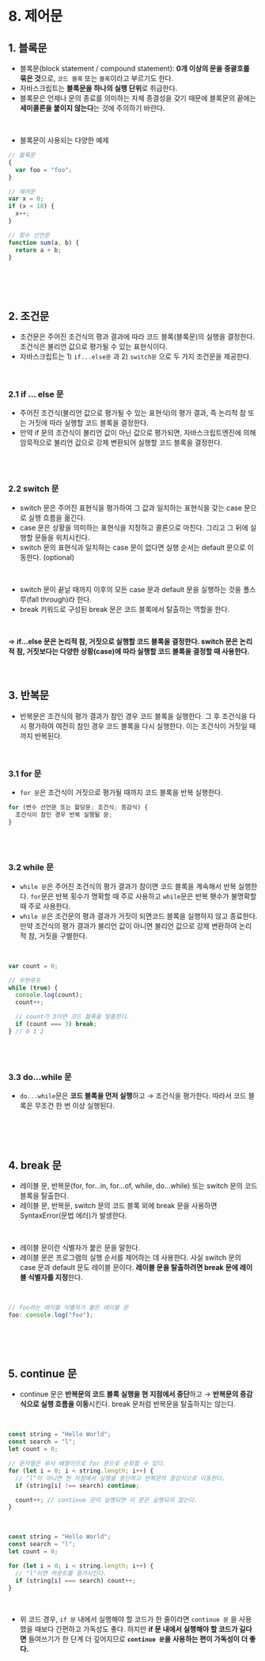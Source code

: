 # 8. 제어문

## 1. 블록문

- 블록문(block statement / compound statement): **0개 이상의 문을 중괄호를 묶은 것**으로, `코드 블록` 또는 `블록`이라고 부르기도 한다.
- 자바스크립트는 **블록문을 하나의 실행 단위**로 취급한다.
- 블록문은 언제나 문의 종료를 의미하는 자체 종결성을 갖기 때문에 블록문의 끝에는 **세미콜론을 붙이지 않는다**는 것에 주의하기 바란다.

<br/>

- 블록문이 사용되는 다양한 예제

```js
// 블록문
{
  var foo = "foo";
}

// 제어문
var x = 0;
if (x < 10) {
  x++;
}

// 함수 선언문
function sum(a, b) {
  return a + b;
}
```

<br/><br/><br/>

## 2. 조건문

- 조건문은 주어진 조건식의 평과 결과에 따라 코드 블록(블록문)의 실행을 결정한다. 조건식은 불리언 값으로 평가될 수 있는 표현식이다.
- 자바스크립트는 1) `if...else문` 과 2) `switch문` 으로 두 가지 조건문을 제공한다.

<br/>

### 2.1 if ... else 문

- 주어진 조건식(불리언 값으로 평가될 수 있는 표현식)의 평가 결과, 즉 논리적 참 또는 거짓에 따라 실행할 코드 블록을 결정한다.
- 만약 if 문의 조건식이 불리언 값이 아닌 값으로 평가되면, 자바스크립트엔진에 의해 암묵적으로 불리언 값으로 강제 변환되어 실행할 코드 블록을 결정한다.

<br/><br/>

### 2.2 switch 문

- switch 문은 주어진 표현식을 평가하여 그 값과 일치하는 표현식을 갖는 case 문으로 실행 흐름을 옮긴다.
- case 문은 상황을 의미하는 표현식을 지정하고 콜론으로 마친다. 그리고 그 뒤에 실행할 문들을 위치시킨다.
- switch 문의 표현식과 일치하는 case 문이 없다면 실행 순서는 default 문으로 이동한다. (optional)

<br/>

- switch 문이 끝날 때까지 이후의 모든 case 문과 default 문을 실행하는 것을 폴스루(fall through)라 한다.
- break 키워드로 구성된 break 문은 코드 블록에서 탈출하는 역할을 한다.

<br/>

=> **if...else 문은 논리적 참, 거짓으로 실행할 코드 블록을 결정한다. switch 문은 논리적 참, 거짓보다는 다양한 상황(case)에 따라 실행할 코드 블록을 결정할 때 사용한다.**
<br/><br/><br/>

## 3. 반복문

- 반복문은 조건식의 평가 결과가 참인 경우 코드 블록을 실행한다. 그 후 조건식을 다시 평가하여 여전히 참인 경우 코드 블록을 다시 실행한다. 이는 조건식이 거짓일 때까지 반복된다.

<br/>

### 3.1 for 문

- `for 문`은 조건식이 거짓으로 평가될 때까지 코드 블록을 반복 실행한다.

```js
for (변수 선언문 또는 할당문; 조건식; 증감식) {
  조건식이 참인 경우 반복 실행될 문;
}
```

<br/><br/>

### 3.2 while 문

- `while 문`은 주어진 조건식의 평가 결과가 참이면 코드 블록을 계속해서 반복 실행한다. `for`문은 반복 횟수가 명확할 때 주로 사용하고 `while`문은 반복 횃수가 불명확할 때 주로 사용한다.
- `while 문`은 조건문의 평과 결과가 거짓이 되면코드 블록을 실행하지 않고 종료한다. 만약 조건식의 평가 결과가 불리언 값이 아니면 불리언 값으로 강제 변환하여 논리적 참, 거짓을 구별한다.

<br/>

```js
var count = 0;

// 무한루프
while (true) {
  console.log(count);
  count++;

  // count가 3이면 코드 블록을 탈출한다.
  if (count === 3) break;
} // 0 1 2
```

<br/><br/>

### 3.3 do...while 문

- `do...while`문은 **코드 블록을 먼저 실행**하고 → 조건식을 평가한다. 따라서 코드 블록은 무조건 한 번 이상 실행된다.

<br/><br/><br/>

## 4. break 문

- 레이블 문, 반복문(for, for...in, for...of, while, do...while) 또는 switch 문의 코드 블록을 탈출한다.
- 레이블 문, 반복문, switch 문의 코드 블록 외에 break 문을 사용하면 SyntaxError(문법 에러)가 발생한다.

<br/>

- 레이블 문이란 식별자가 붙은 문을 말한다.
- 레이블 문은 프로그램의 실행 순서를 제어하는 데 사용한다. 사실 switch 문의 case 문과 default 문도 레이블 문이다. **레이블 문을 탈출하려면 break 문에 레이블 식별자를 지정**한다.

<br/>

```js
// foo라는 레이블 식별자가 붙은 레이블 문
foo: console.log("foo");
```

<br/><br/><br/>

## 5. continue 문

- continue 문은 **반복문의 코드 블록 실행을 현 지점에서 중단**하고 → **반복문의 증감식으로 실행 흐름을 이동**시킨다. break 문처럼 반복문을 탈출하지는 않는다.

<br/>

```js
const string = "Hello World";
const search = "l";
let count = 0;

// 문자열은 유사 배열이므로 for 문으로 순회할 수 있다.
for (let i = 0; i < string.length; i++) {
  // "l"이 아니면 현 지점에서 실행을 중단하고 반복문의 증감식으로 이동한다.
  if (string[i] !== search) continue;

  count++; // continue 문이 실행되면 이 문은 실행되지 않는다.
}
```

<br/>

```js
const string = "Hello World";
const search = "l";
let count = 0;

for (let i = 0; i < string.length; i++) {
  // "l"이면 카운트를 증가시킨다.
  if (string[i] === search) count++;
}
```

<br/>

- 위 코드 경우, `if 문` 내에서 실행해야 할 코드가 한 줄이라면 `continue 문` 을 사용했을 때보다 간편하고 가독성도 좋다. 하지만 **if 문 내에서 실행해야 할 코드가 길다면** 들여쓰기가 한 단계 더 깊어지므로 **`continue 문`을 사용하는 편이 가독성이 더 좋다.**
